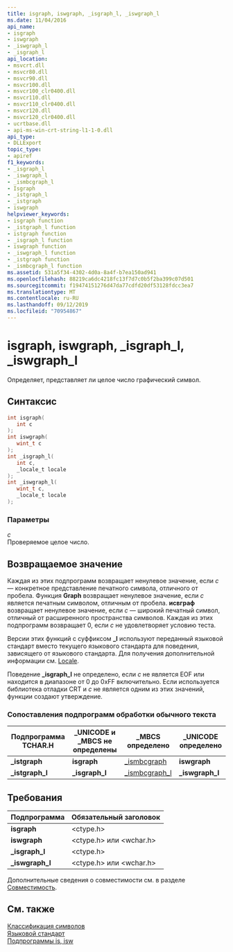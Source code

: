 ```yaml
---
title: isgraph, iswgraph, _isgraph_l, _iswgraph_l
ms.date: 11/04/2016
api_name:
- isgraph
- iswgraph
- _iswgraph_l
- _isgraph_l
api_location:
- msvcrt.dll
- msvcr80.dll
- msvcr90.dll
- msvcr100.dll
- msvcr100_clr0400.dll
- msvcr110.dll
- msvcr110_clr0400.dll
- msvcr120.dll
- msvcr120_clr0400.dll
- ucrtbase.dll
- api-ms-win-crt-string-l1-1-0.dll
api_type:
- DLLExport
topic_type:
- apiref
f1_keywords:
- _isgraph_l
- _iswgraph_l
- _ismbcgraph_l
- Isgraph
- _istgraph_l
- _istgraph
- iswgraph
helpviewer_keywords:
- isgraph function
- _istgraph_l function
- istgraph function
- _isgraph_l function
- iswgraph function
- _iswgraph_l function
- _istgraph function
- _ismbcgraph_l function
ms.assetid: 531a5f34-4302-4d0a-8a4f-b7ea150ad941
ms.openlocfilehash: 88219ca6dc4218fc13f7d7c0b5f2ba399c07d501
ms.sourcegitcommit: f19474151276d47da77cdfd20df53128fdcc3ea7
ms.translationtype: MT
ms.contentlocale: ru-RU
ms.lasthandoff: 09/12/2019
ms.locfileid: "70954867"
---
```

# <a name="isgraph-iswgraph-_isgraph_l-_iswgraph_l"></a>isgraph, iswgraph, _isgraph_l, _iswgraph_l

Определяет, представляет ли целое число графический символ.

## <a name="syntax"></a>Синтаксис

```C
int isgraph(
   int c
);
int iswgraph(
   wint_t c
);
int _isgraph_l(
   int c,
   _locale_t locale
);
int _iswgraph_l(
   wint_t c,
   _locale_t locale
);
```

### <a name="parameters"></a>Параметры

*c*<br/>
Проверяемое целое число.

## <a name="return-value"></a>Возвращаемое значение

Каждая из этих подпрограмм возвращает ненулевое значение, если *c* — конкретное представление печатного символа, отличного от пробела. Функция **Graph** возвращает ненулевое значение, если *c* является печатным символом, отличным от пробела. **исвграф** возвращает ненулевое значение, если *c* — широкий печатный символ, отличный от расширенного пространства символов. Каждая из этих подпрограмм возвращает 0, если *c* не удовлетворяет условию теста.

Версии этих функций с суффиксом **_l** используют переданный языковой стандарт вместо текущего языкового стандарта для поведения, зависящего от языкового стандарта. Для получения дополнительной информации см. [Locale](../../c-runtime-library/locale.md).

Поведение **_isgraph_l** не определено, если *c* не является EOF или находится в диапазоне от 0 до 0xFF включительно. Если используется библиотека отладки CRT и *c* не является одним из этих значений, функции создают утверждение.

### <a name="generic-text-routine-mappings"></a>Сопоставления подпрограмм обработки обычного текста

|Подпрограмма TCHAR.H|_UNICODE и _MBCS не определены|_MBCS определено|_UNICODE определено|
|---------------------|------------------------------------|--------------------|-----------------------|
|**_istgraph**|**isgraph**|[_ismbcgraph](ismbcgraph-functions.md)|**iswgraph**|
|**_istgraph_l**|**_isgraph_l**|[_ismbcgraph_l](ismbcgraph-functions.md)|**_iswgraph_l**|

## <a name="requirements"></a>Требования

|Подпрограмма|Обязательный заголовок|
|-------------|---------------------|
|**isgraph**|\<ctype.h>|
|**iswgraph**|\<ctype.h> или \<wchar.h>|
|**_isgraph_l**|\<ctype.h>|
|**_iswgraph_l**|\<ctype.h> или \<wchar.h>|

Дополнительные сведения о совместимости см. в разделе [Совместимость](../../c-runtime-library/compatibility.md).

## <a name="see-also"></a>См. также

[Классификация символов](../../c-runtime-library/character-classification.md)<br/>
[Языковой стандарт](../../c-runtime-library/locale.md)<br/>
[Подпрограммы is, isw](../../c-runtime-library/is-isw-routines.md)<br/>
